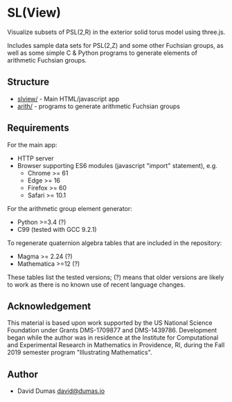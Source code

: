 # SL(View)

Visualize subsets of PSL(2,R) in the exterior solid torus model using
three.js.

Includes sample data sets for PSL(2,Z) and some other Fuchsian groups,
as well as some simple C & Python programs to generate elements of
arithmetic Fuchsian groups.

## Structure

* [slview/](slview/) - Main HTML/javascript app
* [arith/](arith/) - programs to generate arithmetic Fuchsian groups

## Requirements

For the main app:

* HTTP server
* Browser supporting ES6 modules (javascript "import" statement), e.g.
  * Chrome >= 61
  * Edge >= 16
  * Firefox >= 60
  * Safari >= 10.1

For the arithmetic group element generator:

* Python >=3.4 (?)
* C99 (tested with GCC 9.2.1)

To regenerate quaternion algebra tables that are included in the repository:

* Magma >= 2.24 (?)
* Mathematica >=12 (?)

These tables list the tested versions; (?) means that older versions
are likely to work as there is no known use of recent language
changes.

## Acknowledgement

This material is based upon work supported by the US National Science Foundation under Grants DMS-1709877 and DMS-1439786.  Development began while the author was in residence at the Institute for Computational and Experimental Research in Mathematics in Providence, RI, during the Fall 2019 semester program "Illustrating Mathematics".

## Author

* David Dumas <david@dumas.io>

